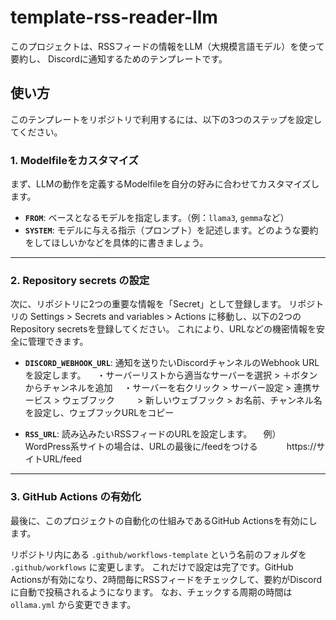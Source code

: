 # template-rss-reader-llm
このプロジェクトは、RSSフィードの情報をLLM（大規模言語モデル）を使って要約し、 
Discordに通知するためのテンプレートです。

## 使い方
このテンプレートをリポジトリで利用するには、以下の3つのステップを設定してください。

### 1. Modelfileをカスタマイズ

まず、LLMの動作を定義するModelfileを自分の好みに合わせてカスタマイズします。

- **`FROM`**: ベースとなるモデルを指定します。（例：`llama3`, `gemma`など）
- **`SYSTEM`**: モデルに与える指示（プロンプト）を記述します。どのような要約をしてほしいかなどを具体的に書きましょう。

-----

### 2. Repository secrets の設定

次に、リポジトリに2つの重要な情報を「Secret」として登録します。
リポジトリの Settings > Secrets and variables > Actions に移動し、以下の2つのRepository secretsを登録してください。
これにより、URLなどの機密情報を安全に管理できます。

- **`DISCORD_WEBHOOK_URL`**: 通知を送りたいDiscordチャンネルのWebhook URLを設定します。
　・サーバーリストから適当なサーバーを選択 > ＋ボタンからチャンネルを追加
　・サーバーを右クリック > サーバー設定 > 連携サービス > ウェブフック
　　 > 新しいウェブフック > お名前、チャンネル名を設定し、ウェブフックURLをコピー

- **`RSS_URL`**: 読み込みたいRSSフィードのURLを設定します。
　例）WordPress系サイトの場合は、URLの最後に/feedをつける
　　　https://サイトURL/feed

-----

### 3. GitHub Actions の有効化

最後に、このプロジェクトの自動化の仕組みであるGitHub Actionsを有効にします。

リポジトリ内にある `.github/workflows-template` という名前のフォルダを `.github/workflows` に変更します。
これだけで設定は完了です。GitHub Actionsが有効になり、2時間毎にRSSフィードをチェックして、要約がDiscordに自動で投稿されるようになります。
なお、チェックする周期の時間は　`ollama.yml` から変更できます。

